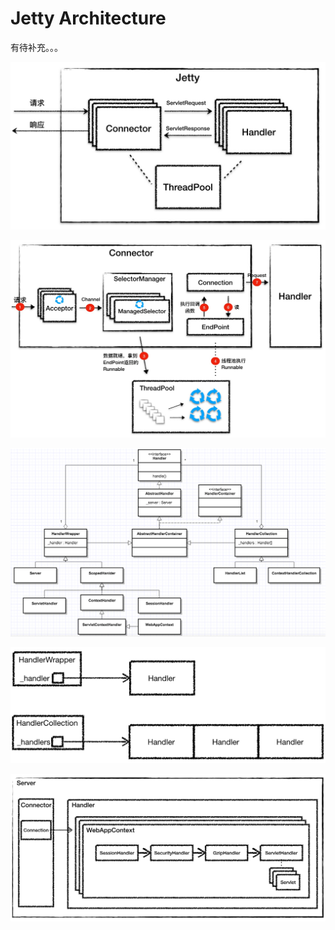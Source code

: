 # Jetty Architecture

有待补充。。。

![](../../.gitbook/assets/image%20%28146%29.png)

![](../../.gitbook/assets/image%20%2899%29.png)

![](../../.gitbook/assets/image%20%2822%29.png)

![](../../.gitbook/assets/image%20%28151%29.png)

![](../../.gitbook/assets/image%20%28137%29.png)



